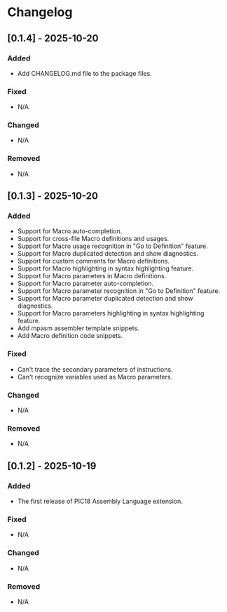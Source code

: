 # Changelog

<!-- ## [Unreleased]

### Added

- v1.1 Brazilian Portuguese translation.
- v1.1 German Translation
- v1.1 Spanish translation.
- v1.1 Italian translation.
- v1.1 Polish translation.
- v1.1 Ukrainian translation.

### Changed

- Use frontmatter title & description in each language version template
- Replace broken OpenGraph image with an appropriately-sized Keep a Changelog 
  image that will render properly (although in English for all languages)
- Fix OpenGraph title & description for all languages so the title and 
description when links are shared are language-appropriate

### Removed

- Trademark sign previously shown after the project description in version 
0.3.0 -->

## [0.1.4] - 2025-10-20

### Added
- Add CHANGELOG.md file to the package files.

### Fixed

- N/A

### Changed

- N/A

### Removed

- N/A

## [0.1.3] - 2025-10-20

### Added

- Support for Macro auto-completion.
- Support for cross-file Macro definitions and usages.
- Support for Macro usage recognition in "Go to Definition" feature.
- Support for Macro duplicated detection and show diagnostics.
- Support for custom comments for Macro definitions.
- Support for Macro highlighting in syntax highlighting feature.
- Support for Macro parameters in Macro definitions.
- Support for Macro parameter auto-completion.
- Support for Macro parameter recognition in "Go to Definition" feature.
- Support for Macro parameter duplicated detection and show diagnostics.
- Support for Macro parameters highlighting in syntax highlighting feature.
- Add mpasm assembler template snippets.
- Add Macro definition code snippets.

### Fixed

- Can't trace the secondary parameters of instructions.
- Can't recognize variables used as Macro parameters.

### Changed

- N/A

### Removed

- N/A

## [0.1.2] - 2025-10-19

### Added

- The first release of PIC18 Assembly Language extension.

### Fixed

- N/A

### Changed

- N/A

### Removed

- N/A
